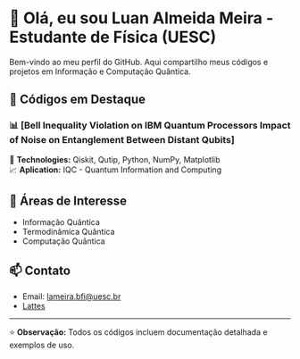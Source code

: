 # 👋 Olá, eu sou Luan Almeida Meira - Estudante de Física (UESC)

Bem-vindo ao meu perfil do GitHub. Aqui compartilho meus códigos e projetos em Informação e Computação Quântica.

## 🔬 Códigos em Destaque

### 📊 [Bell Inequality Violation on IBM Quantum Processors Impact of Noise on Entanglement Between Distant Qubits]

🔧 **Technologies:** Qiskit, Qutip, Python, NumPy, Matplotlib  
📈 **Aplication:** IQC - Quantum Information and Computing
## 🧮 Áreas de Interesse

- Informação Quântica 
- Termodinâmica Quântica
- Computação Quântica

## 📫 Contato

- Email: lameira.bfi@uesc.br
- [Lattes]( https://lattes.cnpq.br/3115270906715229)

---

⭐️ **Observação:** Todos os códigos incluem documentação detalhada e exemplos de uso.
